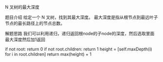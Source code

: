 N 叉树的最大深度

题目介绍
给定一个 N 叉树，找到其最大深度。
最大深度是指从根节点到最远叶子节点的最长路径上的节点总数。

解题思路
我们可以利用递归，递归返回根node的子node的深度，然后选取里面最大深度然后加1返回

if not root:
	return 0
if not root.children:
	return 1
height = [self.maxDepth(i) for i in root.children]
return max(height) + 1
	


